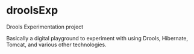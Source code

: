# droolsExp
Drools Experimentation project

Basically a digital playground to experiment with using Drools, Hibernate, Tomcat, and various other technologies.
